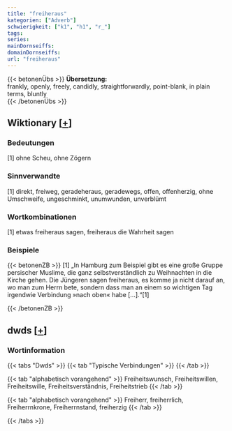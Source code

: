 ```yaml
---
title: "freiheraus"
kategorien: ["Adverb"]
schwierigkeit: ["k1", "h1", "r_"]
tags:
series:
mainDornseiffs:
domainDornseiffs:
url: "freiheraus"
---
```


{{< betonenÜbs >}}
**Übersetzung:**  
frankly, openly, freely, candidly, straightforwardly, point-blank, in plain terms, bluntly  
{{< /betonenÜbs >}}

## Wiktionary [[+](https://de.wiktionary.org/wiki/freiheraus)]

### Bedeutungen
[1] ohne Scheu, ohne Zögern  

### Sinnverwandte
[1] direkt, freiweg, geradeheraus, geradewegs, offen, offenherzig, ohne Umschweife, ungeschminkt, unumwunden, unverblümt  

### Wortkombinationen
[1] etwas freiheraus sagen, freiheraus die Wahrheit sagen  

### Beispiele
{{< betonenZB >}}
[1] „In Hamburg zum Beispiel gibt es eine große Gruppe persischer Muslime, die ganz selbstverständlich zu Weihnachten in die Kirche gehen. Die Jüngeren sagen freiheraus, es komme ja nicht darauf an, wo man zum Herrn bete, sondern dass man an einem so wichtigen Tag irgendwie Verbindung »nach oben« habe […].“[1]  

{{< /betonenZB >}}


## dwds [[+](https://www.dwds.de/wb/freiheraus)]

### Wortinformation
{{< tabs "Dwds" >}}
{{< tab "Typische Verbindungen" >}}
{{< /tab >}}

{{< tab "alphabetisch vorangehend" >}}
Freiheitswunsch, Freiheitswillen, Freiheitswille, Freiheitsverständnis, Freiheitstrieb
{{< /tab >}}

{{< tab "alphabetisch vorangehend" >}}
Freiherr, freiherrlich, Freiherrnkrone, Freiherrnstand, freiherzig
{{< /tab >}}

{{< /tabs >}}

